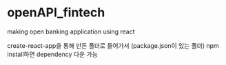 # openAPI_fintech
making open banking application using react

create-react-app을 통해 만든 폴더로 들어가서 (package.json이 있는 폴더)
npm install하면 dependency 다운 가능